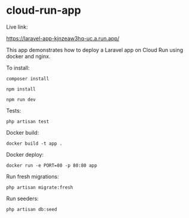 # cloud-run-app

Live link:

<a href="https://laravel-app-kjnzeaw3hq-uc.a.run.app/" target="_blank">https://laravel-app-kjnzeaw3hq-uc.a.run.app/</a>

This app demonstrates how to deploy a Laravel app on Cloud Run using docker and nginx.

To install:

```
composer install
```

```
npm install
```

```
npm run dev
```

Tests:
```
php artisan test
```

Docker build:

```
docker build -t app .
```

Docker deploy:

```
docker run -e PORT=80 -p 80:80 app
```

Run fresh migrations:

```
php artisan migrate:fresh
```

Run seeders:

```
php artisan db:seed
```
